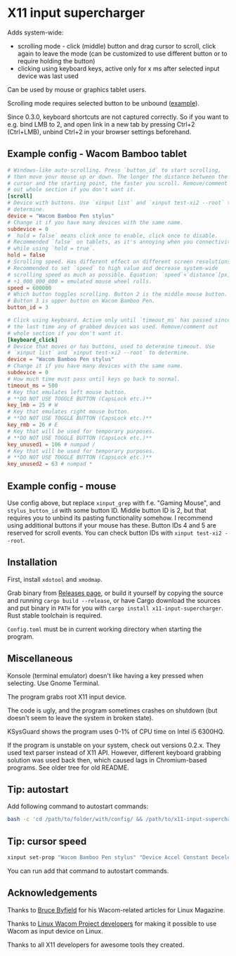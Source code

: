 # X11 input supercharger

Adds system-wide:

- scrolling mode - click (middle) button and drag cursor to scroll, click again to leave the mode (can be customized to use different button or to require holding the button)
- clicking using keyboard keys, active only for x ms after selected input device was last used

Can be used by mouse or graphics tablet users.

Scrolling mode requires selected button to be unbound ([example](assets/gnome-tablet-unbound.png)).

Since 0.3.0, keyboard shortcuts are not captured correctly. So if you want to e.g. bind LMB to 2, and open link in a new tab by pressing Ctrl+2 (Ctrl+LMB), unbind Ctrl+2 in your browser settings beforehand.

## Example config - Wacom Bamboo tablet

```toml
# Windows-like auto-scrolling. Press `button_id` to start scrolling,
# then move your mouse up or down. The longer the distance between the
# cursor and the starting point, the faster you scroll. Remove/comment
# out whole section if you don't want it.
[scroll]
# Device with buttons. Use `xinput list` and `xinput test-xi2 --root` to
# determine.
device = "Wacom Bamboo Pen stylus"
# Change it if you have many devices with the same name.
subdevice = 0
# `hold = false` means click once to enable, click once to disable.
# Recommended `false` on tablets, as it's annoying when you connectivity
# while using `hold = true`.
hold = false
# Scrolling speed. Has different effect on different screen resolutions.
# Recommended to set `speed` to high value and decrease system-wide
# scrolling speed as much as possible. Equation: `speed`×`distance`[px]
# ÷1_000_000_000 = emulated mouse wheel rolls.
speed = 600000
# Which button toggles scrolling. Button 2 is the middle mouse button.
# Button 3 is upper button on Wacom Bamboo Pen.
button_id = 3

# Click using keyboard. Active only until `timeout_ms` has passed since
# the last time any of grabbed devices was used. Remove/comment out
# whole section if you don't want it.
[keyboard_click]
# Device that moves or has buttons, used to determine timeout. Use
# `xinput list` and `xinput test-xi2 --root` to determine.
device = "Wacom Bamboo Pen stylus"
# Change it if you have many devices with the same name.
subdevice = 0
# How much time must pass until keys go back to normal.
timeout_ms = 500
# Key that emulates left mouse button.
# **DO NOT USE TOGGLE BUTTON (CapsLock etc.)**
key_lmb = 25 # W
# Key that emulates right mouse button.
# **DO NOT USE TOGGLE BUTTON (CapsLock etc.)**
key_rmb = 26 # E
# Key that will be used for temporary purposes.
# **DO NOT USE TOGGLE BUTTON (CapsLock etc.)**
key_unused1 = 106 # numpad /
# Key that will be used for temporary purposes.
# **DO NOT USE TOGGLE BUTTON (CapsLock etc.)**
key_unused2 = 63 # numpad *
```

## Example config - mouse

Use config above, but replace `xinput_grep` with f.e. "Gaming Mouse", and `stylus_button_id` with some button ID. Middle button ID is 2, but that requires you to unbind its pasting functionality somehow. I recommend using additional buttons if your mouse has these. Button IDs 4 and 5 are reserved for scroll events. You can check button IDs with `xinput test-xi2 --root`.

## Installation

First, install `xdotool` and `xmodmap`.

Grab binary from [Releases page](https://github.com/pzmarzly/x11-input-supercharger/releases), or build it yourself by copying the source and running `cargo build --release`, or have Cargo download the sources and put binary in `PATH` for you with `cargo install x11-input-supercharger`. Rust stable toolchain is required.

`Config.toml` must be in current working directory when starting the program.

## Miscellaneous

Konsole (terminal emulator) doesn't like having a key pressed when selecting. Use Gnome Terminal.

The program grabs root X11 input device.

The code is ugly, and the program sometimes crashes on shutdown (but doesn't seem to leave the system in broken state).

KSysGuard shows the program uses 0-1% of CPU time on Intel i5 6300HQ.

If the program is unstable on your system, check out versions 0.2.x. They used text parser instead of X11 API. However, different keyboard grabbing solution was used back then, which caused lags in Chromium-based programs. See older tree for old README.

## Tip: autostart

Add following command to autostart commands:

```bash
bash -c 'cd /path/to/folder/with/config/ && /path/to/x11-input-supercharger & disown'
```

## Tip: cursor speed

```bash
xinput set-prop "Wacom Bamboo Pen stylus" "Device Accel Constant Deceleration" 1.6
```

You can run add that command to autostart commands.

## Acknowledgements

Thanks to [Bruce Byfield](https://brucebyfield.com/) for his Wacom-related articles for Linux Magazine.

Thanks to [Linux Wacom Project developers](https://linuxwacom.github.io/about/) for making it possible to use Wacom as input device on Linux.

Thanks to all X11 developers for awesome tools they created.